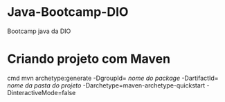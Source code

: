 # Java-Bootcamp-DIO
 Bootcamp java da DIO

# Criando projeto com Maven
cmd
mvn archetype:generate -DgroupId= *nome do package* -DartifactId= *nome da pasta do projeto* -Darchetype=maven-archetype-quickstart -DinteractiveMode=false
